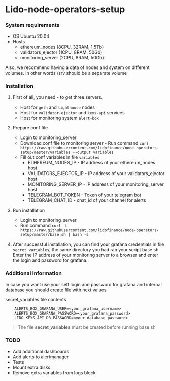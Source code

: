 # Lido-node-operators-setup

### System requirements

- OS Ubuntu 20.04
- Hosts
  - ethereum_nodes (8CPU, 32RAM, 1,5Tb)
  - validators_ejector (1CPU, 8RAM, 50Gb)
  - monitoring_server (2CPU, 8RAM, 50Gb)

Also, we recommend having a data of nodes and system on different volumes. In other words /srv should be a separate volume

### Installation

1. First of all, you need - to get three servers.

   - Host for `geth` and `lighthouse` nodes
   - Host for `validator-ejector` and `keys-api` services
   - Host for monitoring system `alert-box`

2. Prepare conf file

   - Login to monitoring_server
   - Download conf file to monitoring server - Run command `curl https://raw.githubusercontent.com/lidofinance/node-operators-setup/master/variables --output variables`
   - Fill out conf variables in file `variables`
     - ETHEREUM_NODES_IP - IP address of your ethereum_nodes host
     - VALIDATORS_EJECTOR_IP - IP address of your validators_ejector host
     - MONITORING_SERVER_IP - IP address of your monitoring_server host
     - TELEGRAM_BOT_TOKEN - Token of your telegram bot
     - TELEGRAM_CHAT_ID - chat_id of your channel for alerts

3. Run installation

   - Login to monitoring_server
   - Run command `curl -L https://raw.githubusercontent.com/lidofinance/node-operators-setup/master/base.sh | bash -s`

4. After successful installation, you can find your grafana credentials in file `secret_variables`, the same directory you had ran your script base.sh
   Enter the IP address of your monitoring server to a browser and enter the login and password for grafana.

### Additional information

In case you want use your self login and password for grafana and internal database you should create file with next values

secret_variables file contents

```
    ALERTS_BOX_GRAFANA_USER=<your_grafana_username>
    ALERTS_BOX_GRAFANA_PASSWORD=<your_grafana_password>
    LIDO_KEYS_API_DB_PASSWORD=<your_database_password>
```

> The file **secret_variables** must be created before running base.sh

### TODO

- Add additional dashboards
- Add alerts to alertmanager
- Tests
- Mount extra disks
- Remove extra variables from logs block
